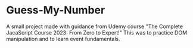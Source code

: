 # Guess-My-Number

A small project made with guidance from Udemy course "The Complete JacaScript Course 2023: From Zero to Expert!"
This was to practice DOM manipulation and to learn event fundamentals.
